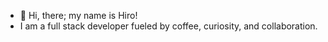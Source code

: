 - 👋 Hi, there; my name is Hiro!
- I am a full stack developer fueled by coffee, curiosity, and collaboration.



<!---
hkato4188/hkato4188 is a ✨ special ✨ repository because its `README.md` (this file) appears on your GitHub profile.
You can click the Preview link to take a look at your changes.
--->
